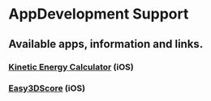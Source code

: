 # AppDevelopment Support

## Available apps, information and links.

### [Kinetic Energy Calculator](https://github.com/dsasp/AppDevelopment/wiki/KineticEnergyCalculator) (iOS)

### [Easy3DScore](https://github.com/dsasp/Easy3DScoreSupport/wiki/English-Version) (iOS)

